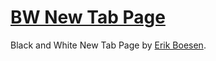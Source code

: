 # [BW New Tab Page](https://github.com/ErikBoesen/BWNT)
Black and White New Tab Page by [Erik Boesen](https://github.com/ErikBoesen).
